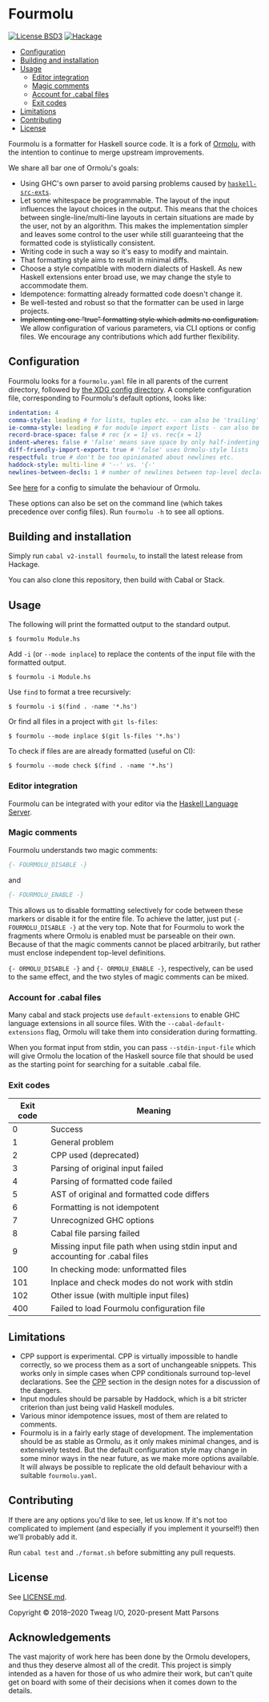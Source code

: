 # Fourmolu

[![License BSD3](https://img.shields.io/badge/license-BSD3-brightgreen.svg)](http://opensource.org/licenses/BSD-3-Clause)
[![Hackage](https://img.shields.io/hackage/v/fourmolu.svg?style=flat)](https://hackage.haskell.org/package/fourmolu)

* [Configuration](#configuration)
* [Building and installation](#building-and-installation)
* [Usage](#usage)
    * [Editor integration](#editor-integration)
    * [Magic comments](#magic-comments)
    * [Account for .cabal files](#account-for-cabal-files)
    * [Exit codes](#exit-codes)
* [Limitations](#limitations)
* [Contributing](#contributing)
* [License](#license)

Fourmolu is a formatter for Haskell source code. It is a fork of [Ormolu](https://github.com/tweag/ormolu), with the intention to continue to merge upstream improvements.

We share all bar one of Ormolu's goals:

* Using GHC's own parser to avoid parsing problems caused by
  [`haskell-src-exts`](https://hackage.haskell.org/package/haskell-src-exts).
* Let some whitespace be programmable. The layout of the input influences
  the layout choices in the output. This means that the choices between
  single-line/multi-line layouts in certain situations are made by the user,
  not by an algorithm. This makes the implementation simpler and leaves some
  control to the user while still guaranteeing that the formatted code is
  stylistically consistent.
* Writing code in such a way so it's easy to modify and maintain.
* That formatting style aims to result in minimal diffs.
* Choose a style compatible with modern dialects of Haskell. As new Haskell
  extensions enter broad use, we may change the style to accommodate them.
* Idempotence: formatting already formatted code doesn't change it.
* Be well-tested and robust so that the formatter can be used in large
  projects.
* ~~Implementing one “true” formatting style which admits no configuration.~~ We allow configuration of various parameters, via CLI options or config files. We encourage any contributions which add further flexibility.

## Configuration

Fourmolu looks for a `fourmolu.yaml` file in all parents of the current directory, followed by [the XDG config directory](https://hackage.haskell.org/package/directory/docs/System-Directory.html#v:XdgConfig). A complete configuration file, corresponding to Fourmolu's default options, looks like:

```yaml
indentation: 4
comma-style: leading # for lists, tuples etc. - can also be 'trailing'
ie-comma-style: leading # for module import export lists - can also be 'trailing'
record-brace-space: false # rec {x = 1} vs. rec{x = 1}
indent-wheres: false # 'false' means save space by only half-indenting the 'where' keyword
diff-friendly-import-export: true # 'false' uses Ormolu-style lists
respectful: true # don't be too opinionated about newlines etc.
haddock-style: multi-line # '--' vs. '{-'
newlines-between-decls: 1 # number of newlines between top-level declarations
```

See [here](fourmolu.yaml) for a config to simulate the behaviour of Ormolu.

These options can also be set on the command line (which takes precedence over config files). Run `fourmolu -h` to see all options.

## Building and installation

Simply run `cabal v2-install fourmolu`, to install the latest release from Hackage.

You can also clone this repository, then build with Cabal or Stack.

## Usage

The following will print the formatted output to the standard output.

```console
$ fourmolu Module.hs
```

Add `-i` (or `--mode inplace`) to replace the contents of the input file with the formatted output.

```console
$ fourmolu -i Module.hs
```

Use `find` to format a tree recursively:

```console
$ fourmolu -i $(find . -name '*.hs')
```

Or find all files in a project with `git ls-files`:

```console
$ fourmolu --mode inplace $(git ls-files '*.hs')
```

To check if files are are already formatted (useful on CI):

```console
$ fourmolu --mode check $(find . -name '*.hs')
```

### Editor integration

Fourmolu can be integrated with your editor via the [Haskell Language Server](https://github.com/haskell/haskell-language-server).

### Magic comments

Fourmolu understands two magic comments:

```haskell
{- FOURMOLU_DISABLE -}
```

and

```haskell
{- FOURMOLU_ENABLE -}
```

This allows us to disable formatting selectively for code between these
markers or disable it for the entire file. To achieve the latter, just put
`{- FOURMOLU_DISABLE -}` at the very top. Note that for Fourmolu to work the
fragments where Ormolu is enabled must be parseable on their own. Because of
that the magic comments cannot be placed arbitrarily, but rather must
enclose independent top-level definitions.

`{- ORMOLU_DISABLE -}` and `{- ORMOLU_ENABLE -}`, respectively, can be used to the same effect,
and the two styles of magic comments can be mixed.

### Account for .cabal files

Many cabal and stack projects use `default-extensions` to enable GHC
language extensions in all source files. With the
`--cabal-default-extensions` flag, Ormolu will take them into consideration
during formatting.

When you format input from stdin, you can pass `--stdin-input-file` which
will give Ormolu the location of the Haskell source file that should be used
as the starting point for searching for a suitable .cabal file.

### Exit codes

Exit code | Meaning
----------|-----------------------------------------------
0         | Success
1         | General problem
2         | CPP used (deprecated)
3         | Parsing of original input failed
4         | Parsing of formatted code failed
5         | AST of original and formatted code differs
6         | Formatting is not idempotent
7         | Unrecognized GHC options
8         | Cabal file parsing failed
9         | Missing input file path when using stdin input and accounting for .cabal files
100       | In checking mode: unformatted files
101       | Inplace and check modes do not work with stdin
102       | Other issue (with multiple input files)
400       | Failed to load Fourmolu configuration file

## Limitations

* CPP support is experimental. CPP is virtually impossible to handle
  correctly, so we process them as a sort of unchangeable snippets. This
  works only in simple cases when CPP conditionals surround top-level
  declarations. See the [CPP](https://github.com/tweag/ormolu/blob/master/DESIGN.md#cpp) section in the design notes for a
  discussion of the dangers.
* Input modules should be parsable by Haddock, which is a bit stricter
  criterion than just being valid Haskell modules.
* Various minor idempotence issues, most of them are related to comments.
* Fourmolu is in a fairly early stage of development. The implementation should be as stable as Ormolu, as it only makes minimal changes, and is extensively tested. But the default configuration style may change in some minor ways in the near future, as we make more options available. It will always be possible to replicate the old default behaviour with a suitable `fourmolu.yaml`.

## Contributing

If there are any options you'd like to see, let us know. If it's not too complicated to implement (and especially if you implement it yourself!) then we'll probably add it.

Run `cabal test` and `./format.sh` before submitting any pull requests.

## License

See [LICENSE.md](LICENSE.md).

Copyright © 2018–2020 Tweag I/O, 2020-present Matt Parsons

## Acknowledgements

The vast majority of work here has been done by the Ormolu developers, and thus they deserve almost all of the credit. This project is simply intended as a haven for those of us who admire their work, but can't quite get on board with some of their decisions when it comes down to the details.
